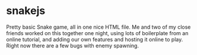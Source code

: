 # snakejs

Pretty basic Snake game, all in one nice HTML file. Me and two of my close friends worked on this together one night, using lots of boilerplate from an online tutorial, and adding our own features and hosting it online to play. Right now there are a few bugs with enemy spawning.
